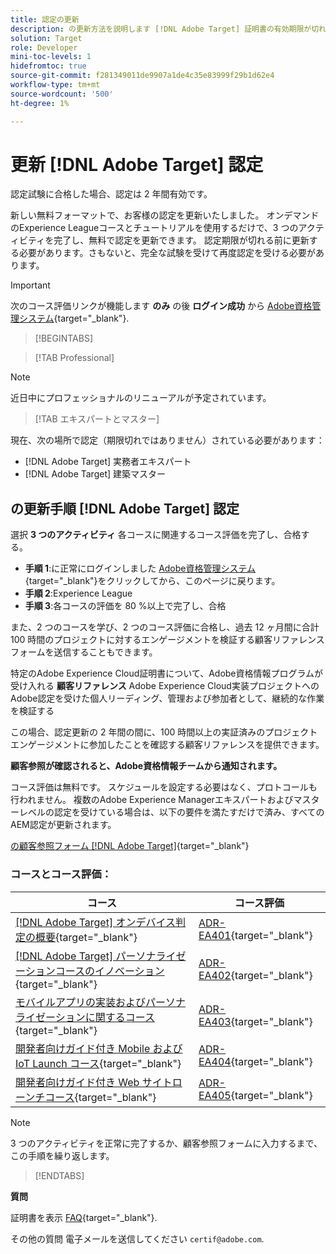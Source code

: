 ```yaml
---
title: 認定の更新
description: の更新方法を説明します [!DNL Adobe Target] 証明書の有効期限が切れる前に確認します。
solution: Target
role: Developer
mini-toc-levels: 1
hidefromtoc: true
source-git-commit: f281349011de9907a1de4c35e83999f29b1d62e4
workflow-type: tm+mt
source-wordcount: '500'
ht-degree: 1%

---
```


# 更新 [!DNL Adobe Target] 認定

認定試験に合格した場合、認定は 2 年間有効です。

新しい無料フォーマットで、お客様の認定を更新いたしました。 オンデマンドのExperience Leagueコースとチュートリアルを使用するだけで、3 つのアクティビティを完了し、無料で認定を更新できます。 認定期限が切れる前に更新する必要があります。さもないと、完全な試験を受けて再度認定を受ける必要があります。

>[!IMPORTANT]
>
>次のコース評価リンクが機能します **のみ** の後 **ログイン成功** から [Adobe資格管理システム](http://www.certmetrics.com/adobe){target="_blank"}.

>[!BEGINTABS]

>[!TAB Professional]

>[!NOTE]
>
>近日中にプロフェッショナルのリニューアルが予定されています。

>[!TAB エキスパートとマスター]

現在、次の場所で認定（期限切れではありません）されている必要があります：

* [!DNL Adobe Target] 実務者エキスパート
* [!DNL Adobe Target] 建築マスター

## の更新手順 [!DNL Adobe Target] 認定

選択 **3 つのアクティビティ** 各コースに関連するコース評価を完了し、合格する。

* **手順 1**:に正常にログインしました [Adobe資格管理システム](http://www.certmetrics.com/adobe){target="_blank"}をクリックしてから、このページに戻ります。
* **手順 2**:Experience League
* **手順 3**:各コースの評価を 80 %以上で完了し、合格

また、2 つのコースを学び、2 つのコース評価に合格し、過去 12 ヶ月間に合計 100 時間のプロジェクトに対するエンゲージメントを検証する顧客リファレンスフォームを送信することもできます。

特定のAdobe Experience Cloud証明書について、Adobe資格情報プログラムが受け入れる **顧客リファレンス** Adobe Experience Cloud実装プロジェクトへのAdobe認定を受けた個人リーディング、管理および参加者として、継続的な作業を検証する

この場合、認定更新の 2 年間の間に、100 時間以上の実証済みのプロジェクトエンゲージメントに参加したことを確認する顧客リファレンスを提供できます。

**顧客参照が確認されると、Adobe資格情報チームから通知されます。**

コース評価は無料です。 スケジュールを設定する必要はなく、プロトコールも行われません。 複数のAdobe Experience Managerエキスパートおよびマスターレベルの認定を受けている場合は、以下の要件を満たすだけで済み、すべてのAEM認定が更新されます。

[の顧客参照フォーム [!DNL Adobe Target]](https://www.certmetrics.com/adobe/candidate/caveon_sso_adobe.aspx?ssoLogin=true&amp;eid=ADR-EA400){target="_blank"}

### コースとコース評価：

| コース | コース評価 |
| ------- | ------- |
| [[!DNL Adobe Target] オンデバイス判定の概要](https://experienceleague.adobe.com/docs/target-learn/tutorials/implementation/on-device-decisioning-overview.html?lang=en){target="_blank"} | [ADR-EA401](https://www.certmetrics.com/adobe/candidate/caveon_sso_adobe.aspx?ssoLogin=true&amp;eid=ADR-EA401){target="_blank"} |
| [[!DNL Adobe Target] パーソナライゼーションコースのイノベーション](https://business.adobe.com/summit/2021/sessions/adobe-target-innovations-in-personalization-s901.html){target="_blank"} | [ADR-EA402](https://www.certmetrics.com/adobe/candidate/caveon_sso_adobe.aspx?ssoLogin=true&amp;eid=ADR-EA402){target="_blank"} |
| [モバイルアプリの実装およびパーソナライゼーションに関するコース](https://experienceleague.adobe.com/?recommended=Target-D-1-2020.1.mobile){target="_blank"} | [ADR-EA403](https://www.certmetrics.com/adobe/candidate/caveon_sso_adobe.aspx?ssoLogin=true&amp;eid=ADR-EA403){target="_blank"} |
| [開発者向けガイド付き Mobile および IoT Launch コース](https://experienceleague.adobe.com/?recommended=Target-D-1-2019.1.web){target="_blank"} | [ADR-EA404](https://www.certmetrics.com/adobe/candidate/caveon_sso_adobe.aspx?ssoLogin=true&amp;eid=ADR-EA404){target="_blank"} |
| [開発者向けガイド付き Web サイトローンチコース](https://experienceleague.adobe.com/?recommended=Target-D-1-2019.1.web){target="_blank"} | [ADR-EA405](https://www.certmetrics.com/adobe/candidate/caveon_sso_adobe.aspx?ssoLogin=true&amp;eid=ADR-EA405){target="_blank"} |

>[!NOTE]
>
>3 つのアクティビティを正常に完了するか、顧客参照フォームに入力するまで、この手順を繰り返します。

>[!ENDTABS]

**質問**

証明書を表示 [FAQ](https://experienceleague.adobe.com/docs/certification/certification/faq.html?lang=en){target="_blank"}.

その他の質問 電子メールを送信してください `certif@adobe.com`.
